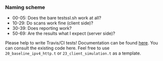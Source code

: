 ### Naming scheme

* 00-05:  Does the bare testssl.sh work at all?
* 10-29:  Do scans work fine (client side)?
* 30-39:  Does reporting work?
* 50-69:  Are the results what I expect (server side)?

Please help to write Travis/CI tests! Documentation can be found [here](https://perldoc.perl.org/Test/More.html).
You can consult the existing code here. Feel free to use `20_baseline_ipv4_http.t` or `23_client_simulation.t` as a
template.

